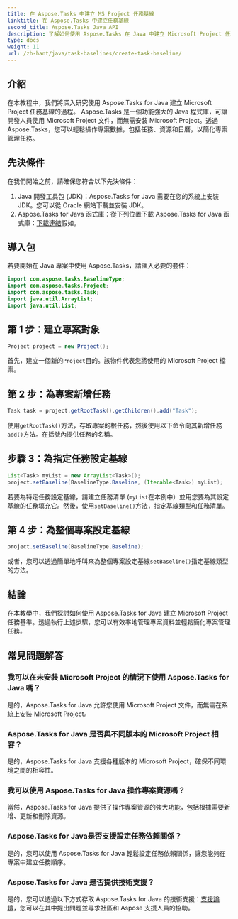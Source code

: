 ```yaml
---
title: 在 Aspose.Tasks 中建立 MS Project 任務基線
linktitle: 在 Aspose.Tasks 中建立任務基線
second_title: Aspose.Tasks Java API
description: 了解如何使用 Aspose.Tasks 在 Java 中建立 Microsoft Project 任務基線，Aspose.Tasks 是一個用於輕鬆管理專案資料的強大函式庫。
type: docs
weight: 11
url: /zh-hant/java/task-baselines/create-task-baseline/
---
```

## 介紹
在本教程中，我們將深入研究使用 Aspose.Tasks for Java 建立 Microsoft Project 任務基線的過程。 Aspose.Tasks 是一個功能強大的 Java 程式庫，可讓開發人員使用 Microsoft Project 文件，而無需安裝 Microsoft Project。透過 Aspose.Tasks，您可以輕鬆操作專案數據，包括任務、資源和日曆，以簡化專案管理任務。
## 先決條件
在我們開始之前，請確保您符合以下先決條件：
1. Java 開發工具包 (JDK)：Aspose.Tasks for Java 需要在您的系統上安裝 JDK。您可以從 Oracle 網站下載並安裝 JDK。
2.  Aspose.Tasks for Java 函式庫：從下列位置下載 Aspose.Tasks for Java 函式庫：[下載連結](https://releases.aspose.com/tasks/java/)假如。

## 導入包
若要開始在 Java 專案中使用 Aspose.Tasks，請匯入必要的套件：
```java
import com.aspose.tasks.BaselineType;
import com.aspose.tasks.Project;
import com.aspose.tasks.Task;
import java.util.ArrayList;
import java.util.List;
```

## 第 1 步：建立專案對象
```java
Project project = new Project();
```
首先，建立一個新的`Project`目的。該物件代表您將使用的 Microsoft Project 檔案。
## 第 2 步：為專案新增任務
```java
Task task = project.getRootTask().getChildren().add("Task");
```
使用`getRootTask()`方法，存取專案的根任務，然後使用以下命令向其新增任務`add()`方法。在括號內提供任務的名稱。
## 步驟 3：為指定任務設定基線
```java
List<Task> myList = new ArrayList<Task>();
project.setBaseline(BaselineType.Baseline, (Iterable<Task>) myList);
```
若要為特定任務設定基線，請建立任務清單 (`myList`在本例中）並用您要為其設定基線的任務填充它。然後，使用`setBaseline()`方法，指定基線類型和任務清單。
## 第 4 步：為整個專案設定基線
```java
project.setBaseline(BaselineType.Baseline);
```
或者，您可以透過簡單地呼叫來為整個專案設定基線`setBaseline()`指定基線類型的方法。

## 結論
在本教學中，我們探討如何使用 Aspose.Tasks for Java 建立 Microsoft Project 任務基準。透過執行上述步驟，您可以有效率地管理專案資料並輕鬆簡化專案管理任務。
## 常見問題解答
### 我可以在未安裝 Microsoft Project 的情況下使用 Aspose.Tasks for Java 嗎？
是的，Aspose.Tasks for Java 允許您使用 Microsoft Project 文件，而無需在系統上安裝 Microsoft Project。
### Aspose.Tasks for Java 是否與不同版本的 Microsoft Project 相容？
是的，Aspose.Tasks for Java 支援各種版本的 Microsoft Project，確保不同環境之間的相容性。
### 我可以使用 Aspose.Tasks for Java 操作專案資源嗎？
當然，Aspose.Tasks for Java 提供了操作專案資源的強大功能，包括根據需要新增、更新和刪除資源。
### Aspose.Tasks for Java是否支援設定任務依賴關係？
是的，您可以使用 Aspose.Tasks for Java 輕鬆設定任務依賴關係，讓您能夠在專案中建立任務順序。
### Aspose.Tasks for Java 是否提供技術支援？
是的，您可以透過以下方式存取 Aspose.Tasks for Java 的技術支援：[支援論壇](https://forum.aspose.com/c/tasks/15)，您可以在其中提出問題並尋求社區和 Aspose 支援人員的協助。